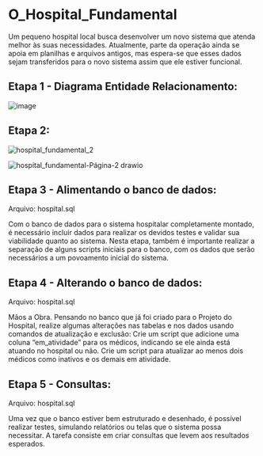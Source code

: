 # O_Hospital_Fundamental
Um pequeno hospital local busca desenvolver um novo sistema que atenda melhor às suas necessidades. Atualmente, parte da operação ainda se apoia em planilhas e arquivos antigos, mas espera-se que esses dados sejam transferidos para o novo sistema assim que ele estiver funcional.

<h2>Etapa 1 - Diagrama Entidade Relacionamento:</h2>

![image](https://github.com/vanessamaiz/O_Hospital_Fundamental/assets/142240200/cc13e674-eba7-469c-a95c-4e6f173611f2)

<h2>Etapa 2:</h2>

![hospital_fundamental_2](https://github.com/vanessamaiz/O_Hospital_Fundamental/assets/142240200/b31ffc70-5640-4d79-88d1-7f85080d9d62)

![hospital_fundamental-Página-2 drawio](https://github.com/vanessamaiz/O_Hospital_Fundamental/assets/142240200/afc8d513-39b8-471d-8f7b-55f8a91c0fe9)

<h2>Etapa 3 - Alimentando o banco de dados:</h2>

Arquivo: hospital.sql

Com o banco de dados para o sistema hospitalar completamente montado, é necessário incluir dados para realizar os devidos testes e validar sua viabilidade quanto ao sistema. Nesta etapa, também é importante realizar a separação de alguns scripts iniciais para o banco, com os dados que serão necessários a um povoamento inicial do sistema.

<h2>Etapa 4 - Alterando o banco de dados:</h2>

Arquivo: hospital.sql

Mãos a Obra. 
Pensando no banco que já foi criado para o Projeto do Hospital, realize algumas alterações nas tabelas e nos dados usando comandos de atualização e exclusão:
Crie um script que adicione uma coluna “em_atividade” para os médicos, indicando se ele ainda está atuando no hospital ou não. 
Crie um script para atualizar ao menos dois médicos como inativos e os demais em atividade.

<h2>Etapa 5 - Consultas:</h2>

Arquivo: hospital.sql

Uma vez que o banco estiver bem estruturado e desenhado, é possível realizar testes, simulando relatórios ou telas que o sistema possa necessitar. A tarefa consiste em criar consultas que levem aos resultados esperados.


